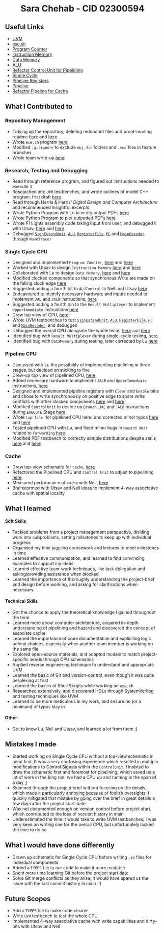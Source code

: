 # <center> **Sara Chehab - CID 02300594** </center>

## Useful Links

- [UVM](https://github.com/luju1108/Team14/tree/main/project)
- [exe.sh](https://github.com/luju1108/Team14/tree/main/project/shellscript)
- [Program Counter](https://github.com/luju1108/Team14/tree/main/project/pc)
- [Instruction Memory](https://github.com/luju1108/Team14/tree/main/project/instructMem)
- [Data Memory](https://github.com/luju1108/Team14/tree/main/project/dataPath/dataMem)
- [ALU](https://github.com/luju1108/Team14/tree/main/project/dataPath/alu)
- [Refactor Control Unit for Pipelining](https://github.com/luju1108/Team14/tree/proj-pipeline/RTL/control_unit)
- [Single Cycle](https://github.com/luju1108/Team14/tree/main/RTL)
- [Pipeline Registers](https://github.com/luju1108/Team14/tree/proj-pipeline/RTL/pipeline_registers)
- [Pipeline](https://github.com/luju1108/Team14/tree/proj-pipeline/RTL)
- [Refactor Pipeline for Cache](https://github.com/luju1108/Team14/tree/proj-direct_cache/RTL)


## What I Contributed to

### Repository Management

- Tidying up the repository, deleting redundant files and proof-reading readme [here](https://github.com/luju1108/Team14/commit/6f943a7ff841b05931256c90f58ef241f779b7cb) and [here](https://github.com/luju1108/Team14/commit/4f8da29d7fb0d08fd3797f9776718c697cca39d4)
- Wrote `exe.sh` program [here](https://github.com/luju1108/Team14/commit/6f943a7ff841b05931256c90f58ef241f779b7cb)
- Modified `.gitignore` to exclude `obj_dir` folders and `.vcd` files in feature branches
- Wrote team write-up [here](https://github.com/luju1108/Team14/commit/472f26eeea62419414789edcbe3a9f13d160f820)

### Research, Testing and Debugging

- Read through reference program, and figured out instructions needed to execute it
- Researched into `UVM` testbenches, and wrote outlines of model C++ program, first draft [here](https://github.com/luju1108/Team14/commit/bdf5d4425ac07a33398e6d0808ee9ceca609d4dc)
- Read through Harris & Harris' <i>Digital Design and Computer Architecture</i> and recommended insightful excerpts
- Wrote Python Program with Lu to verify output PDFs [here](https://github.com/luju1108/Team14/commit/416ffdc6dcb29350e29ce8d20ee7761623ec085a)
- Wrote Python Program to plot outputted PDFs [here](https://github.com/luju1108/Team14/commit/6f943a7ff841b05931256c90f58ef241f779b7cb)
- Wrote F1 Lights assembly code taking input from user, and debugged it with Utsav, [here](https://github.com/luju1108/Team14/commit/efa207d84912e653f5a7528990ddc1653e1b87c9) and [here](https://github.com/luju1108/Team14/commit/990a938a0bdaad3f1f6482d78624ac76599fcc18)
- Debugged [`SignExtendUnit`](https://github.com/luju1108/Team14/commit/cba477252b7326684436a90ccef6c76bc467e8c5#diff-e9c2acb8e3f2deeb735faa19a1371f7718fce1f86b577d03f29ea8aacd4f8529), [`ALU`](!), [`RegisterFile`](https://github.com/luju1108/Team14/commit/cead9822a944d3630a08e0d6efc5b8606f4e5e67#diff-13789fcf78b18f07061a534940b2146d109a50e5c86d44863829e5967a4ea89f), [`PC`](https://github.com/luju1108/Team14/commit/89f63b20e0d27781ad93f71df7c15dcbe215f1ce) and [`MainDecoder`](https://github.com/luju1108/Team14/commit/5556d24a493c099c1409b024b44bbd6dcee8d661) through `WaveTracer`

### Single Cycle CPU

- Designed and implemented `Program Counter`, [here](https://github.com/luju1108/Team14/commit/f3f137159de6537860ed9a852e0b76e60e89bcd3) and [here](https://github.com/luju1108/Team14/commit/89f63b20e0d27781ad93f71df7c15dcbe215f1ce)
- Worked with Utsav to design `Instruction Memory` [here](https://github.com/luju1108/Team14/commit/599e622101655169a20c30915e777efd770a5532) and [here](https://github.com/luju1108/Team14/commit/c55b7ff9c58d30017bfca594a0dd2c2d97f5b822)
- Collaborated with Lu to design `Data Memory`, [here](https://github.com/luju1108/Team14/commit/a56040d180a438e9c2bd13e6ae680be0bae52c7d) and [here](https://github.com/luju1108/Team14/commit/3d769218c8c835e295146415ec68ec44e9788878)
- Modified clocked components so that synchronous Write are made on the falling clock edge [here](https://github.com/luju1108/Team14/commit/c1a5b2059ee9b1fb2dfa7b64fdbc6af3f6bbd2bd)
- Suggested adding a fourth bit to `ALUControl` to Neil and Utsav [here](https://github.com/luju1108/Team14/commit/9654801d4c0e0b06e07727db4f326acc4104bc67)
- Endeavoured to identify necessary hardware and inputs needed to implement `JAL` and `JALR` instructions, [here](https://github.com/luju1108/Team14/commit/89f63b20e0d27781ad93f71df7c15dcbe215f1ce)
- Suggested adding a fourth pin to the `Result Multiplexer` to implement `UpperImmediate` instructions [here](https://github.com/luju1108/Team14/commit/2acb4157bb82442c1a44dd1a389a579b92e47bcd)
- Drew top view of CPU, [here](https://github.com/luju1108/Team14/tree/main/RTL)
- Wrote UVM testbenches to test [`SignExtendUnit`](https://github.com/luju1108/Team14/commit/cba477252b7326684436a90ccef6c76bc467e8c5#diff-e9c2acb8e3f2deeb735faa19a1371f7718fce1f86b577d03f29ea8aacd4f8529), [`ALU`](!), [`RegisterFile`](https://github.com/luju1108/Team14/commit/cead9822a944d3630a08e0d6efc5b8606f4e5e67#diff-13789fcf78b18f07061a534940b2146d109a50e5c86d44863829e5967a4ea89f), [`PC`](https://github.com/luju1108/Team14/commit/89f63b20e0d27781ad93f71df7c15dcbe215f1ce) and [`MainDecoder`](https://github.com/luju1108/Team14/commit/5556d24a493c099c1409b024b44bbd6dcee8d661), and debugged
- Debugged the overall CPU alongside the whole team, [here](https://github.com/luju1108/Team14/commit/9267f635944ccf38a9d578dc10b07e04ef3d91b5) and [here](https://github.com/luju1108/Team14/commit/ca8ba43fc3f1b9c6ec5b4942984968ecc04192b1)
- Identified bug with `Result Multiplexer` during single-cycle testing, [here](https://github.com/luju1108/Team14/commit/9267f635944ccf38a9d578dc10b07e04ef3d91b5)
- Identified bug with `DataMemory` during testing, later corrected by Lu [here](https://github.com/luju1108/Team14/commit/ca8ba43fc3f1b9c6ec5b4942984968ecc04192b1)

### Pipeline CPU

- Discussed with Lu the possibility of implementing pipelining in three stages, but decided on sticking to five
- Drew-up top view of pipelined CPU, [here](https://github.com/luju1108/Team14/tree/proj-pipeline/RTL)
- Added necessary hardware to implement `JALR` and `UpperImmediate` instructions, [here](https://github.com/luju1108/Team14/commit/0ce52fa37e34925e90282c5133a6fa9954e97663)
- Designed and implemented pipeline registers with `Clear` and `Enable` pins and chose to write synchronously on positive edge to spare write conflicts with other clocked components  [here](https://github.com/luju1108/Team14/commit/9d375254212ddacc5dbb05be56ebb677dedbd71d) and [here](https://github.com/luju1108/Team14/commits/proj-pipeline?before=ca56c141b54ea45d1b2e39e2f7b1d77933540d59+35)
- Modified `ControlUnit` to decide on `Branch`, `JAL` and `JALR` instructions during `EXECUTE` Stage [here](https://github.com/luju1108/Team14/commit/a27dddb424f2cc0a17caeb5c68202d084c102da4)
- Wrote `top file `for pipelined CPU here, and corrected minor typos [here](https://github.com/luju1108/Team14/commit/9d97e355de602c455393e3d9128f4e7bdac8f560) and [here](https://github.com/luju1108/Team14/commit/200fc75bfaf2ff560dfd3fb01c9c22eafc3238a9)
- Tested pipelined CPU with Lu, and fixed minor bugs in `Hazard Unit` related to `Forwarding` [here](https://github.com/luju1108/Team14/commit/ddaab2e1a171796b79873548943bbb10038d46f6)
- Modified PDF testbench to correctly sample distributions despite stalls [here](https://github.com/luju1108/Team14/commit/320babede60f957643a839b3835b5a6bdcff8092) and [here](https://github.com/luju1108/Team14/commit/d18bfaa6d5ec3d117a2dd9412f602b9012cc05d1)

### Cache

- Drew top-view schematic for `cache`, [here](https://github.com/luju1108/Team14/tree/proj-direct_cache/RTL)
- Refactored the Pipelined CPU and `Control Unit` to adjust to pipelining [here](https://github.com/luju1108/Team14/commit/b6f92ad89614730106e6181bc7b0bf91a081c47a)
- Measured performance of `cache` with Neil, [here](https://github.com/luju1108/Team14/commit/bff4ae51bda57c31b40d2e0868465f2d798a9f0e)
- Brainstormed with Utsav and Neil ideas to implement 4-way associative cache with spatial locality


## What I learned

#### Soft Skills

- Tackled problems from a project management perspective, dividing work into subproblems, setting milestones to keep up with individual progress
- Organised my time juggling coursework and lectures to meet milestones in time
- Learned effective communication, and learned to find convincing examples to support my ideas
- Learned effective team-work techniques, like task delegation and asking/providing assistance when blocked
- Learned the importance of thoroughly understanding the project-brief and design before working, and asking for clarifications when necessary

#### Technical Skills

- Got the chance to apply the theoretical knowledge I gained throughout the term
- Learned more about computer architecture, acquired in-depth understanding of pipelining and hazard and discovered the concept of associate cache
- Learned the importance of code documentation and expliciting logic behind choices, especially when another team member is working on the same file
- Explored open-source materials, and adapted models to match project-specific needs through CPU schematics
- Applied reverse engineering technique to understand and appropriate UVM
- Learned the basic of Git and version-control, even though it was quite perplexing at first
- Learned the basics of Shell Scripts while working on `exe.sh`
- Researched extensively, and discovered HDLs through SystemVerilog and testing techniques like UVM
- Learned to be more meticulous in my work, and ensure no (or a minimum) of typos stay in

#### Other

- Got to know Lu, Neil and Utsav, and learned a lot from them ;)

## Mistakes I made

- Started working on Single Cycle CPU without a top-view schematic in mind first; It was a very confusing experience which resulted in multiple modifications to Control Signals within the `ControlUnit`. I insisted to draw the schematic first and foremost for pipelining, which saved us a lot of work in the long run: we had a CPU up and running in the span of a day ;)
- Skimmed through the project brief without focusing on the details, which made it particularly annoying because of foolish oversights; I quickly mitigated that mistake by going over the brief in great details a few days after the project start-date
- Was not documented enough on version control before project start, which contributed to the loss of version history in main
- Underestimated the time it would take to write UVM testbenches; I was very keen on writing one for the overall CPU, but unfortunately lacked the time to do so

## What I would have done differently

- Drawn up schematic for Single Cycle CPU before writing `.sv` files for individual components
- Added a `TYPES` file to our code to make it more readable
- Spent more time learning Git before the project start date
- Solve Git merge conflicts as they arise; it would have spared us the issue with the lost commit history in main :'(

## Future Scopes

- Add a `TYPES` file to make code clearer
- Write `UVM` testbench to test the whole CPU
- Implemented 4-way associative cache with write capabilities and dirty-bits with Utsav and Neil